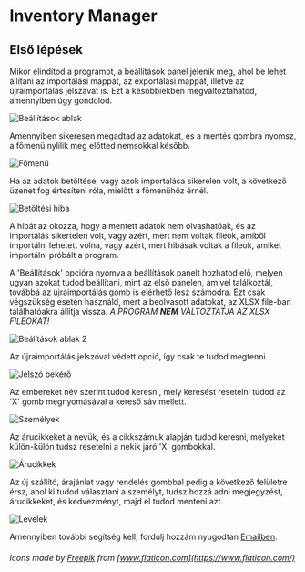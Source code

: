 # Inventory Manager

## Első lépések

 Mikor elindítod a programot, a beállítások panel jelenik meg, ahol be lehet állítani az importálási mappát, az exportálási mappát, illetve az újraimportálás jelszavát is. Ezt a későbbiekben megváltoztahatod, amennyiben úgy gondolod.

![Beállítások ablak](https://github.com/NightKey/Inventory_manager/tree/master/images/settings00.png?raw=true)

 Amennyiben sikeresen megadtad az adatokat, és a mentés gombra nyomsz, a főmenü nylílik meg előtted nemsokkal később.

![Főmenü](https://github.com/NightKey/Inventory_manager/tree/master/images/main00.png?raw=true)

 Ha az adatok betöltése, vagy azok importálása sikerelen volt, a következő üzenet fog értesíteni róla, mielőtt a főmenühöz érnél.

![Betöltési hiba](https://github.com/NightKey/Inventory_manager/tree/master/images/loadingerror00.png?raw=true)

 A hibát az okozza, hogy a mentett adatok nem olvashatóak, és az importálás sikertelen volt, vagy azért, mert nem voltak fileok, amiből importálni lehetett volna, vagy azért, mert hibásak voltak a fileok, amiket importálni próbált a program.

 A 'Beállítások' opcióra nyomva a beállítások panelt hozhatod elő, melyen ugyan azokat tudod beállítani, mint az első panelen, amivel találkoztál, továbbá az újraimportálás gomb is elérhető lesz számodra. Ezt csak végszükség esetén használd, mert a beolvasott adatokat, az XLSX file-ban találhatóakra állítja vissza. *A PROGRAM __NEM__ VÁLTOZTATJA AZ XLSX FILEOKAT!*

![Beálítások ablak 2](https://github.com/NightKey/Inventory_manager/tree/master/images/settings01.png?raw=true)

 Az újraimportálás jelszóval védett opció, így csak te tudod megtenni.

![Jelszó bekérő](https://github.com/NightKey/Inventory_manager/tree/master/images/validation00.png?raw=true)

 Az embereket név szerint tudod keresni, mely keresést resetelni tudod az 'X' gomb megnyomásával a kereső sáv mellett.

![Személyek](https://github.com/NightKey/Inventory_manager/tree/master/images/persons00.png?raw=true)

 Az árucikkeket a nevük, és a cikkszámuk alapján tudod keresni, melyeket külön-külön tudsz resetelni a nekik járó 'X' gombokkal.

![Árucikkek](https://github.com/NightKey/Inventory_manager/tree/master/images/products00.png?raw=true)

 Az új szállító, árajánlat vagy rendelés gombbal pedig a következő felületre érsz, ahol ki tudod választani a személyt, tudsz hozzá adni megjegyzést, árucikkeket, és kedvezményt, majd el tudod menteni azt.

![Levelek](https://github.com/NightKey/Inventory_manager/tree/master/images/newnote00.png?raw=true)

 Amennyiben további segítség kell, fordulj hozzám nyugodtan [Emailben](mailto:davidjantho@gmail.com).

###### Icons made by [Freepik](http://www.freepik.com/) from [www.flaticon.com](https://www.flaticon.com/)